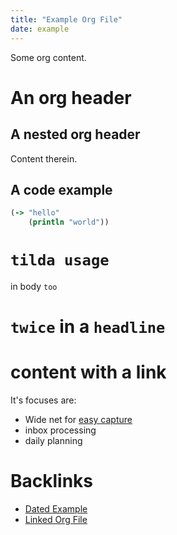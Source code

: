 ```yaml
---
title: "Example Org File"
date: example
---
```



Some org content.
# An org header
## A nested org header
Content therein.
## A code example
``` clojure
(-> "hello"
    (println "world"))
```
# `tilda usage`
in body `too`
# `twice` in a `headline`
# content with a link
It's focuses are:
- Wide net for [easy
  capture](/20200609220548-capture_should_be_easy)
- inbox processing
- daily planning

# Backlinks

- [Dated Example](/20200618104339-dated-example)
- [Linked Org File](/linked-org-file)